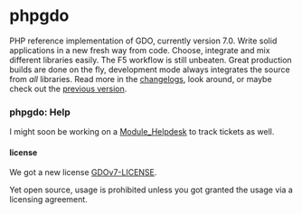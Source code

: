 # phpgdo

PHP reference implementation of GDO, currently version 7.0.
Write solid applications in a new fresh way from code.
Choose, integrate and mix different libraries easily.
The F5 workflow is still unbeaten.
Great production builds are done on the fly, development mode always integrates the source from *all* libraries.
Read more in the [changelogs](./DOCS/GDO7_CHANGELOG.md), look around, or maybe check out the [previous version](https://github.com/gizmore/gdo6).


### phpgdo: Help

I might soon be working on a [Module_Helpdesk](http://github.com/gizmore/phpgdo-helpdesk) to track tickets as well.


#### license

We got a new license [GDOv7-LICENSE](LICENSE).

Yet open source, usage is prohibited unless you got granted the usage via a licensing agreement.
